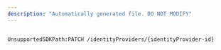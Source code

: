 ```yaml
---
description: "Automatically generated file. DO NOT MODIFY"
---
```


```powershellv2

UnsupportedSDKPath:PATCH /identityProviders/{identityProvider-id}

```